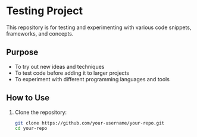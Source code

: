 # Testing Project

This repository is for testing and experimenting with various code snippets, frameworks, and concepts.

## Purpose
- To try out new ideas and techniques  
- To test code before adding it to larger projects  
- To experiment with different programming languages and tools  

## How to Use
1. Clone the repository:  
   ```bash
   git clone https://github.com/your-username/your-repo.git
   cd your-repo
   ```
